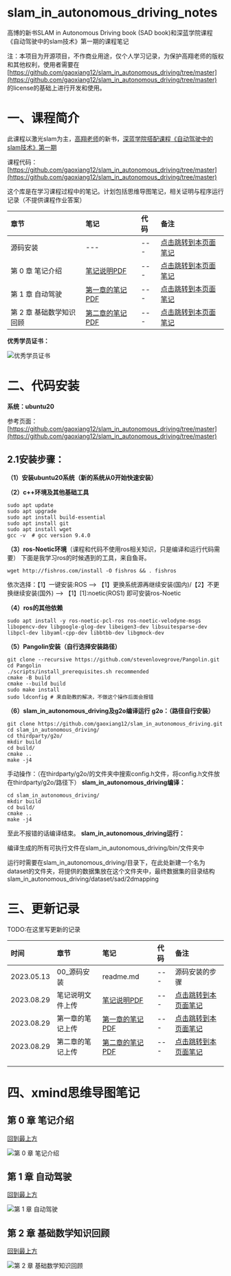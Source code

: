 # slam_in_autonomous_driving_notes

高博的新书SLAM in Autonomous Driving book (SAD book)和深蓝学院课程《自动驾驶中的slam技术》第一期的课程笔记

注：本项目为开源项目，不作商业用途，仅个人学习记录，为保护高翔老师的版权和其他权利，使用者需要在[https://github.com/gaoxiang12/slam_in_autonomous_driving/tree/master](https://github.com/gaoxiang12/slam_in_autonomous_driving/tree/master)
的license的基础上进行开发和使用。

# 一、课程简介

此课程以激光slam为主，[高翔老师](https://github.com/gaoxiang12)的新书，[深蓝学院搭配课程《自动驾驶中的slam技术》第一期](https://www.shenlanxueyuan.com/my/course/615)

课程代码：[https://github.com/gaoxiang12/slam_in_autonomous_driving/tree/master](https://github.com/gaoxiang12/slam_in_autonomous_driving/tree/master)

这个库是在学习课程过程中的笔记。计划包括思维导图笔记，相关证明与程序运行记录（不提供课程作业答案）

|章节|笔记|代码|备注|
|:----|:----|:----|:----|
|源码安装|---|---|[点击跳转到本页面笔记](https://github.com/Longxiaoze/slam_in_autonomous_driving_notes/tree/main#%E4%BA%8C%E4%BB%A3%E7%A0%81%E5%AE%89%E8%A3%85)|
|第 0 章 笔记介绍|[笔记说明PDF](https://github.com/Longxiaoze/slam_in_autonomous_driving_notes/blob/main/notes/%E7%AC%AC%200%20%E7%AB%A0%20%E7%AC%94%E8%AE%B0%E4%BB%8B%E7%BB%8D.pdf)|---|[点击跳转到本页面笔记](https://github.com/Longxiaoze/slam_in_autonomous_driving_notes/tree/main#%E7%AC%AC-0-%E7%AB%A0-%E7%AC%94%E8%AE%B0%E4%BB%8B%E7%BB%8D)|
|第 1 章 自动驾驶|[第一章的笔记PDF](https://github.com/Longxiaoze/slam_in_autonomous_driving_notes/blob/main/notes/%E7%AC%AC%201%20%E7%AB%A0%20%E8%87%AA%E5%8A%A8%E9%A9%BE%E9%A9%B6.pdf)|---|[点击跳转到本页面笔记](https://github.com/Longxiaoze/slam_in_autonomous_driving_notes/tree/main#%E7%AC%AC-1-%E7%AB%A0-%E8%87%AA%E5%8A%A8%E9%A9%BE%E9%A9%B6)|
|第 2 章 基础数学知识回顾|[第二章的笔记PDF](https://github.com/Longxiaoze/slam_in_autonomous_driving_notes/blob/main/notes/%E7%AC%AC%202%20%E7%AB%A0%20%E5%9F%BA%E7%A1%80%E6%95%B0%E5%AD%A6%E7%9F%A5%E8%AF%86%E5%9B%9E%E9%A1%BE.pdf)|---|[点击跳转到本页面笔记](https://github.com/Longxiaoze/slam_in_autonomous_driving_notes/tree/main#%E7%AC%AC-2-%E7%AB%A0-%E5%9F%BA%E7%A1%80%E6%95%B0%E5%AD%A6%E7%9F%A5%E8%AF%86%E5%9B%9E%E9%A1%BE)|



**优秀学员证书：**

![优秀学员证书](https://github.com/Longxiaoze/slam_in_autonomous_driving_notes/blob/main/imgs/graduation.png)

# 二、代码安装

**系统：ubuntu20**

参考页面：[https://github.com/gaoxiang12/slam_in_autonomous_driving/tree/master](https://github.com/gaoxiang12/slam_in_autonomous_driving/tree/master)

## 2.1安装步骤：

**（1）安装ubuntu20系统（新的系统从0开始快速安装）**

**（2）c++环境及其他基础工具**

```plain
sudo apt update
sudo apt upgrade
sudo apt install build-essential
sudo apt install git
sudo apt install wget
gcc -v  # gcc version 9.4.0
```
**（3）ros-****Noetic****环境**（课程和代码不使用ros相关知识，只是编译和运行代码需要）
下面是我学习ros的时候遇到的工具，来自鱼哥。

```plain
wget http://fishros.com/install -O fishros && . fishros
```
依次选择：【1】一键安装:ROS --> 【1】更换系统源再继续安装(国内)/【2】不更换继续安装(国外) --> 【1】[1]:noetic(ROS1) 
即可安装ros-Noetic

**（4）ros的其他依赖**

```plain
sudo apt install -y ros-noetic-pcl-ros ros-noetic-velodyne-msgs libopencv-dev libgoogle-glog-dev libeigen3-dev libsuitesparse-dev libpcl-dev libyaml-cpp-dev libbtbb-dev libgmock-dev
```
**（5）Pangolin安装（自行选择安装路径）**
```plain
git clone --recursive https://github.com/stevenlovegrove/Pangolin.git
cd Pangolin
./scripts/install_prerequisites.sh recommended
cmake -B build
cmake --build build
sudo make install
sudo ldconfig # 来自助教的解决，不做这个操作后面会报错
```
**（6）slam_in_autonomous_driving及g2o编译运行**
**g2o：（路径自行安装）**

```plain
git clone https://github.com/gaoxiang12/slam_in_autonomous_driving.git
cd slam_in_autonomous_driving/
cd thirdparty/g2o/
mkdir build
cd build/
cmake ..
make -j4
```
手动操作：（在thirdparty/g2o/的文件夹中搜索config.h文件，将config.h文件放在thirdparty/g2o/路径下）
**slam_in_autonomous_driving编译：**

```plain
cd slam_in_autonomous_driving/
mkdir build
cd build/
cmake ..
make -j4
```
至此不报错的话编译结束。
**slam_in_autonomous_driving运行：**

编译生成的所有可执行文件在slam_in_autonomous_driving/bin/文件夹中

运行时需要在slam_in_autonomous_driving/目录下，在此处新建一个名为dataset的文件夹，将提供的数据集放在这个文件夹中，最终数据集的目录结构slam_in_autonomous_driving/dataset/sad/2dmapping

# 三、更新记录

TODO:在这里写更新的记录

|时间|章节|笔记|代码|备注|
|:----|:----|:----|:----|:----|
|2023.05.13|00_源码安装|readme.md|---|源码安装的步骤|
|2023.08.29|笔记说明文件上传|[笔记说明PDF](https://github.com/Longxiaoze/slam_in_autonomous_driving_notes/blob/main/notes/%E7%AC%AC%200%20%E7%AB%A0%20%E7%AC%94%E8%AE%B0%E4%BB%8B%E7%BB%8D.pdf)|---|[点击跳转到本页面笔记](https://github.com/Longxiaoze/slam_in_autonomous_driving_notes/tree/main#%E7%AC%AC-0-%E7%AB%A0-%E7%AC%94%E8%AE%B0%E4%BB%8B%E7%BB%8D)|
|2023.08.29|第一章的笔记上传|[第一章的笔记PDF](https://github.com/Longxiaoze/slam_in_autonomous_driving_notes/blob/main/notes/%E7%AC%AC%201%20%E7%AB%A0%20%E8%87%AA%E5%8A%A8%E9%A9%BE%E9%A9%B6.pdf)|---|[点击跳转到本页面笔记](https://github.com/Longxiaoze/slam_in_autonomous_driving_notes/tree/main#%E7%AC%AC-1-%E7%AB%A0-%E8%87%AA%E5%8A%A8%E9%A9%BE%E9%A9%B6)|
|2023.08.29|第二章的笔记上传|[第二章的笔记PDF](https://github.com/Longxiaoze/slam_in_autonomous_driving_notes/blob/main/notes/%E7%AC%AC%202%20%E7%AB%A0%20%E5%9F%BA%E7%A1%80%E6%95%B0%E5%AD%A6%E7%9F%A5%E8%AF%86%E5%9B%9E%E9%A1%BE.pdf)|---|[点击跳转到本页面笔记](https://github.com/Longxiaoze/slam_in_autonomous_driving_notes/tree/main#%E7%AC%AC-2-%E7%AB%A0-%E5%9F%BA%E7%A1%80%E6%95%B0%E5%AD%A6%E7%9F%A5%E8%AF%86%E5%9B%9E%E9%A1%BE)|
|    |    |    |    |    |
|    |    |    |    |    |
|    |    |    |    |    |

# 四、xmind思维导图笔记


## 第 0 章 笔记介绍 

[回到最上方](https://github.com/Longxiaoze/slam_in_autonomous_driving_notes/tree/main#slam_in_autonomous_driving_notes)

![第 0 章 笔记介绍](https://github.com/Longxiaoze/slam_in_autonomous_driving_notes/blob/main/notes/%E7%AC%AC%200%20%E7%AB%A0%20%E7%AC%94%E8%AE%B0%E4%BB%8B%E7%BB%8D_00.png)

## 第 1 章 自动驾驶 

[回到最上方](https://github.com/Longxiaoze/slam_in_autonomous_driving_notes/tree/main#slam_in_autonomous_driving_notes)

![第 1 章 自动驾驶](https://github.com/Longxiaoze/slam_in_autonomous_driving_notes/blob/main/notes/%E7%AC%AC%201%20%E7%AB%A0%20%E8%87%AA%E5%8A%A8%E9%A9%BE%E9%A9%B6_00.png)

## 第 2 章 基础数学知识回顾 

[回到最上方](https://github.com/Longxiaoze/slam_in_autonomous_driving_notes/tree/main#slam_in_autonomous_driving_notes)

![第 2 章 基础数学知识回顾](https://github.com/Longxiaoze/slam_in_autonomous_driving_notes/blob/main/notes/%E7%AC%AC%202%20%E7%AB%A0%20%E5%9F%BA%E7%A1%80%E6%95%B0%E5%AD%A6%E7%9F%A5%E8%AF%86%E5%9B%9E%E9%A1%BE_00.png)
